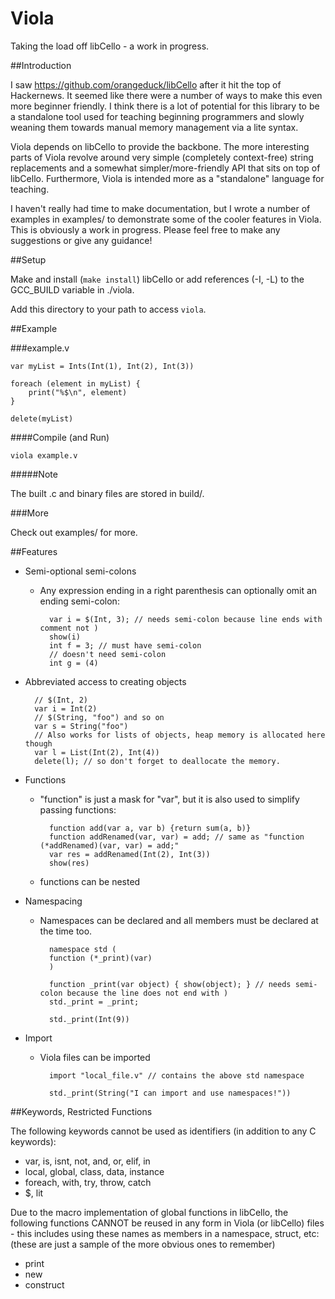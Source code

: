 Viola
=====

Taking the load off libCello - a work in progress.

##Introduction

I saw https://github.com/orangeduck/libCello after it hit the top of Hackernews. It seemed like there were a number of ways to make this even more beginner friendly. I think there is a lot of potential for this library to be a standalone tool used for teaching beginning programmers and slowly weaning them towards manual memory management via a lite syntax.

Viola depends on libCello to provide the backbone. The more interesting parts of Viola revolve around very simple (completely context-free) string replacements and a somewhat simpler/more-friendly API that sits on top of libCello. Furthermore, Viola is intended more as a "standalone" language for teaching.

I haven't really had time to make documentation, but I wrote a number of examples in examples/ to demonstrate some of the cooler features in Viola. This is obviously a work in progress. Please feel free to make any suggestions or give any guidance!

##Setup

Make and install (`make install`) libCello or add references (-I, -L) to the GCC_BUILD variable in ./viola.

Add this directory to your path to access `viola`.

##Example

###example.v

    var myList = Ints(Int(1), Int(2), Int(3))

    foreach (element in myList) {
        print("%$\n", element)
    }

    delete(myList)

####Compile (and Run)

    viola example.v

#####Note

The built .c and binary files are stored in build/.

###More

Check out examples/ for more.

##Features
* Semi-optional semi-colons
    * Any expression ending in a right parenthesis can optionally omit an ending semi-colon:

            var i = $(Int, 3); // needs semi-colon because line ends with comment not )
            show(i)
            int f = 3; // must have semi-colon
            // doesn't need semi-colon
            int g = (4)

* Abbreviated access to creating objects

        // $(Int, 2)
        var i = Int(2)
        // $(String, "foo") and so on
        var s = String("foo")
        // Also works for lists of objects, heap memory is allocated here though
        var l = List(Int(2), Int(4))
        delete(l); // so don't forget to deallocate the memory.

* Functions
    * "function" is just a mask for "var", but it is also used to simplify passing functions:

            function add(var a, var b) {return sum(a, b)}
            function addRenamed(var, var) = add; // same as "function (*addRenamed)(var, var) = add;"
            var res = addRenamed(Int(2), Int(3))
            show(res)

    * functions can be nested
* Namespacing
    * Namespaces can be declared and all members must be declared at the time too.

            namespace std (
	        function (*_print)(var)
            )

            function _print(var object) { show(object); } // needs semi-colon because the line does not end with )
            std._print = _print;

            std._print(Int(9))

* Import
    * Viola files can be imported

            import "local_file.v" // contains the above std namespace

            std._print(String("I can import and use namespaces!"))

##Keywords, Restricted Functions

The following keywords cannot be used as identifiers (in addition to any C keywords):
* var, is, isnt, not, and, or, elif, in
* local, global, class, data, instance
* foreach, with, try, throw, catch
* $, lit

Due to the macro implementation of global functions in libCello, the following functions CANNOT be reused in any form in Viola (or libCello) files - this includes using these names as members in a namespace, struct, etc: (these are just a sample of the more obvious ones to remember)

* print
* new
* construct
